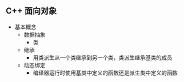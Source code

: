 ## C++ 面向对象
- 基本概念
	- 数据抽象
		- 类
	- 继承
		- 用类派生从一个类继承到另一个类，类派生继承基类的成员
	- 动态绑定
		- 编译器运行时使用基类中定义的函数还是派生类中定义的函数